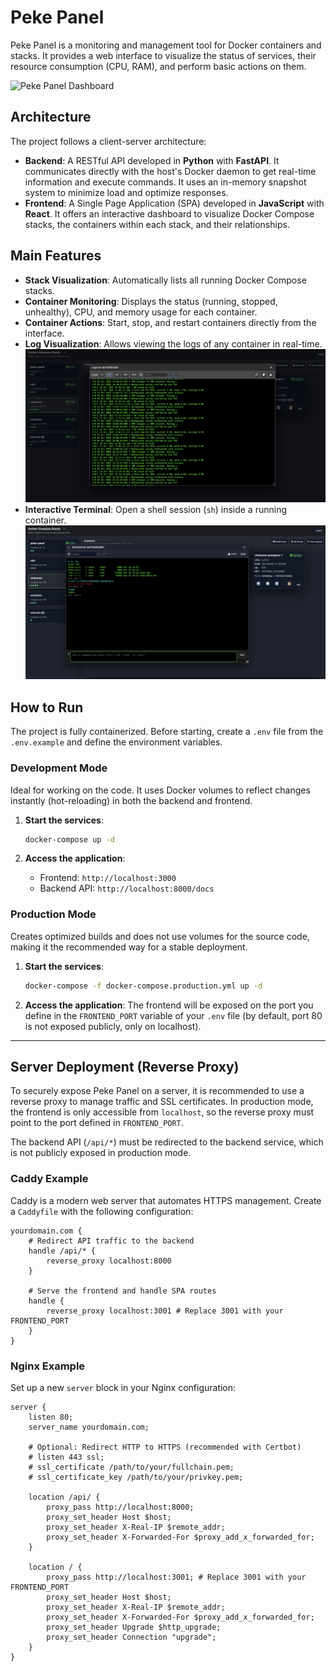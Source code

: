# Peke Panel

Peke Panel is a monitoring and management tool for Docker containers and stacks. It provides a web interface to visualize the status of services, their resource consumption (CPU, RAM), and perform basic actions on them.

![Peke Panel Dashboard](https://raw.githubusercontent.com/nacho/peke-panel/main/assets/panel.png)

## Architecture

The project follows a client-server architecture:

-   **Backend**: A RESTful API developed in **Python** with **FastAPI**. It communicates directly with the host's Docker daemon to get real-time information and execute commands. It uses an in-memory snapshot system to minimize load and optimize responses.
-   **Frontend**: A Single Page Application (SPA) developed in **JavaScript** with **React**. It offers an interactive dashboard to visualize Docker Compose stacks, the containers within each stack, and their relationships.

## Main Features

-   **Stack Visualization**: Automatically lists all running Docker Compose stacks.
-   **Container Monitoring**: Displays the status (running, stopped, unhealthy), CPU, and memory usage for each container.
-   **Container Actions**: Start, stop, and restart containers directly from the interface.
-   **Log Visualization**: Allows viewing the logs of any container in real-time.
    ![Log Modal](./assets/logs.png)
-   **Interactive Terminal**: Open a shell session (`sh`) inside a running container.
    ![Shell Modal](./assets/shell.png)

## How to Run

The project is fully containerized. Before starting, create a `.env` file from the `.env.example` and define the environment variables.

### Development Mode

Ideal for working on the code. It uses Docker volumes to reflect changes instantly (hot-reloading) in both the backend and frontend.

1.  **Start the services**:
    ```bash
    docker-compose up -d
    ```

2.  **Access the application**:
    -   Frontend: `http://localhost:3000`
    -   Backend API: `http://localhost:8000/docs`

### Production Mode

Creates optimized builds and does not use volumes for the source code, making it the recommended way for a stable deployment.

1.  **Start the services**:
    ```bash
    docker-compose -f docker-compose.production.yml up -d
    ```

2.  **Access the application**: The frontend will be exposed on the port you define in the `FRONTEND_PORT` variable of your `.env` file (by default, port 80 is not exposed publicly, only on localhost).

---

## Server Deployment (Reverse Proxy)

To securely expose Peke Panel on a server, it is recommended to use a reverse proxy to manage traffic and SSL certificates. In production mode, the frontend is only accessible from `localhost`, so the reverse proxy must point to the port defined in `FRONTEND_PORT`.

The backend API (`/api/*`) must be redirected to the backend service, which is not publicly exposed in production mode.

### Caddy Example

Caddy is a modern web server that automates HTTPS management. Create a `Caddyfile` with the following configuration:

```caddy
yourdomain.com {
    # Redirect API traffic to the backend
    handle /api/* {
        reverse_proxy localhost:8000
    }

    # Serve the frontend and handle SPA routes
    handle {
        reverse_proxy localhost:3001 # Replace 3001 with your FRONTEND_PORT
    }
}
```

### Nginx Example

Set up a new `server` block in your Nginx configuration:

```nginx
server {
    listen 80;
    server_name yourdomain.com;

    # Optional: Redirect HTTP to HTTPS (recommended with Certbot)
    # listen 443 ssl;
    # ssl_certificate /path/to/your/fullchain.pem;
    # ssl_certificate_key /path/to/your/privkey.pem;

    location /api/ {
        proxy_pass http://localhost:8000;
        proxy_set_header Host $host;
        proxy_set_header X-Real-IP $remote_addr;
        proxy_set_header X-Forwarded-For $proxy_add_x_forwarded_for;
    }

    location / {
        proxy_pass http://localhost:3001; # Replace 3001 with your FRONTEND_PORT
        proxy_set_header Host $host;
        proxy_set_header X-Real-IP $remote_addr;
        proxy_set_header X-Forwarded-For $proxy_add_x_forwarded_for;
        proxy_set_header Upgrade $http_upgrade;
        proxy_set_header Connection "upgrade";
    }
}
```